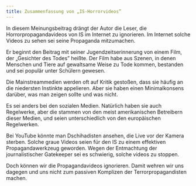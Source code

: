 ```yaml
---
title: Zusammenfassung von „IS-Horrorvideos”
---
```


In diesem Meinungsbeitrag drängt der Autor die Leser, die Horrorpropagandavideos von IS im Internet zu ignorieren. Im Internet solche Videos zu sehen sei seine Propaganda mitzumachen. 

<!--more-->

Er beginnt den Beitrag mit seiner Jugendzeitserinnerung von einem Film, der „Gesichter des Todes” heißte. Der Film habe aus Szenen, in denen Menschen und Tiere auf gewaltsame Weise zu Tode kommen, bestanden und sei populär unter Schülern gewesen.

Die Mainstreammedien werden oft auf Kritik gestoßen, dass sie häufig an die niedersten Instinkte appelieren. Aber sie haben einen Minimalkonsens darüber, was man zeigen sollte und was nicht. 

Es sei anders bei den sozialen Medien. Natürlich haben sie auch Regelwerke, aber die stammen von den meist amerikanischen Betreibern dieser Medien, und seien unterschiedlich von den europäischen Regelwerken.

Bei YouTube könnte man Dschihadisten ansehen, die Live vor der Kamera sterben. Solche graue Videos seien für den IS zu einem effektiven Propagandawerkzeug geworden. Wegen der Entmachtung der journalistischer Gatekeeper sei es schwierig, solche videos zu stoppen. 

Doch können wir die Propagandavideos ignorieren. Damit wehren wir uns dagegen und uns nicht zum passiven Komplizen der Terrorpropagandisten machen.
